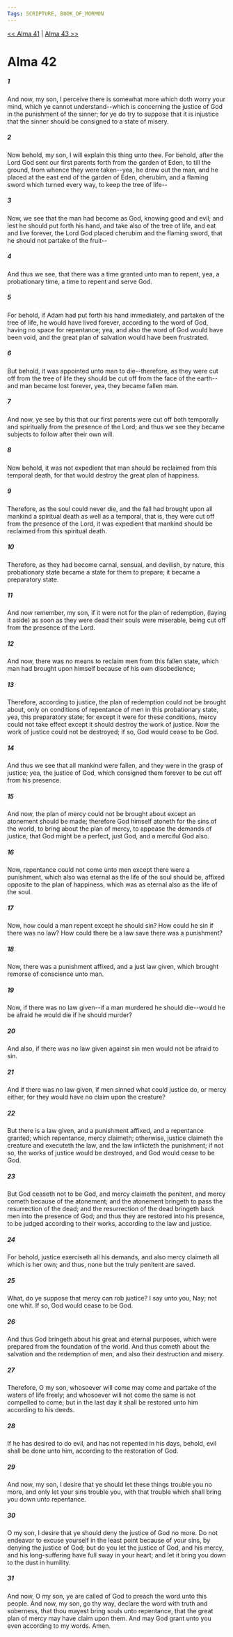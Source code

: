 ```yaml
---
Tags: SCRIPTURE, BOOK_OF_MORMON
---
```


[<< Alma 41](BOOK_OF_MORMON/09_Alma/Alma_41.md) | [Alma 43 >>](BOOK_OF_MORMON/09_Alma/Alma_43.md)

# Alma 42

##### 1
 And now, my son, I perceive there is somewhat more which doth worry your mind, which ye cannot understand--which is concerning the justice of God in the punishment of the sinner; for ye do try to suppose that it is injustice that the sinner should be consigned to a state of misery.
##### 2
 Now behold, my son, I will explain this thing unto thee. For behold, after the Lord God sent our first parents forth from the garden of Eden, to till the ground, from whence they were taken--yea, he drew out the man, and he placed at the east end of the garden of Eden, cherubim, and a flaming sword which turned every way, to keep the tree of life--
##### 3
 Now, we see that the man had become as God, knowing good and evil; and lest he should put forth his hand, and take also of the tree of life, and eat and live forever, the Lord God placed cherubim and the flaming sword, that he should not partake of the fruit--
##### 4
 And thus we see, that there was a time granted unto man to repent, yea, a probationary time, a time to repent and serve God.
##### 5
 For behold, if Adam had put forth his hand immediately, and partaken of the tree of life, he would have lived forever, according to the word of God, having no space for repentance; yea, and also the word of God would have been void, and the great plan of salvation would have been frustrated.
##### 6
 But behold, it was appointed unto man to die--therefore, as they were cut off from the tree of life they should be cut off from the face of the earth--and man became lost forever, yea, they became fallen man.
##### 7
 And now, ye see by this that our first parents were cut off both temporally and spiritually from the presence of the Lord; and thus we see they became subjects to follow after their own will.
##### 8
 Now behold, it was not expedient that man should be reclaimed from this temporal death, for that would destroy the great plan of happiness.
##### 9
 Therefore, as the soul could never die, and the fall had brought upon all mankind a spiritual death as well as a temporal, that is, they were cut off from the presence of the Lord, it was expedient that mankind should be reclaimed from this spiritual death.
##### 10
 Therefore, as they had become carnal, sensual, and devilish, by nature, this probationary state became a state for them to prepare; it became a preparatory state.
##### 11
 And now remember, my son, if it were not for the plan of redemption, (laying it aside) as soon as they were dead their souls were miserable, being cut off from the presence of the Lord.
##### 12
 And now, there was no means to reclaim men from this fallen state, which man had brought upon himself because of his own disobedience;
##### 13
 Therefore, according to justice, the plan of redemption could not be brought about, only on conditions of repentance of men in this probationary state, yea, this preparatory state; for except it were for these conditions, mercy could not take effect except it should destroy the work of justice. Now the work of justice could not be destroyed; if so, God would cease to be God.
##### 14
 And thus we see that all mankind were fallen, and they were in the grasp of justice; yea, the justice of God, which consigned them forever to be cut off from his presence.
##### 15
 And now, the plan of mercy could not be brought about except an atonement should be made; therefore God himself atoneth for the sins of the world, to bring about the plan of mercy, to appease the demands of justice, that God might be a perfect, just God, and a merciful God also.
##### 16
 Now, repentance could not come unto men except there were a punishment, which also was eternal as the life of the soul should be, affixed opposite to the plan of happiness, which was as eternal also as the life of the soul.
##### 17
 Now, how could a man repent except he should sin? How could he sin if there was no law? How could there be a law save there was a punishment?
##### 18
 Now, there was a punishment affixed, and a just law given, which brought remorse of conscience unto man.
##### 19
 Now, if there was no law given--if a man murdered he should die--would he be afraid he would die if he should murder?
##### 20
 And also, if there was no law given against sin men would not be afraid to sin.
##### 21
 And if there was no law given, if men sinned what could justice do, or mercy either, for they would have no claim upon the creature?
##### 22
 But there is a law given, and a punishment affixed, and a repentance granted; which repentance, mercy claimeth; otherwise, justice claimeth the creature and executeth the law, and the law inflicteth the punishment; if not so, the works of justice would be destroyed, and God would cease to be God.
##### 23
 But God ceaseth not to be God, and mercy claimeth the penitent, and mercy cometh because of the atonement; and the atonement bringeth to pass the resurrection of the dead; and the resurrection of the dead bringeth back men into the presence of God; and thus they are restored into his presence, to be judged according to their works, according to the law and justice.
##### 24
 For behold, justice exerciseth all his demands, and also mercy claimeth all which is her own; and thus, none but the truly penitent are saved.
##### 25
 What, do ye suppose that mercy can rob justice? I say unto you, Nay; not one whit. If so, God would cease to be God.
##### 26
 And thus God bringeth about his great and eternal purposes, which were prepared from the foundation of the world. And thus cometh about the salvation and the redemption of men, and also their destruction and misery.
##### 27
 Therefore, O my son, whosoever will come may come and partake of the waters of life freely; and whosoever will not come the same is not compelled to come; but in the last day it shall be restored unto him according to his deeds.
##### 28
 If he has desired to do evil, and has not repented in his days, behold, evil shall be done unto him, according to the restoration of God.
##### 29
 And now, my son, I desire that ye should let these things trouble you no more, and only let your sins trouble you, with that trouble which shall bring you down unto repentance.
##### 30
 O my son, I desire that ye should deny the justice of God no more. Do not endeavor to excuse yourself in the least point because of your sins, by denying the justice of God; but do you let the justice of God, and his mercy, and his long-suffering have full sway in your heart; and let it bring you down to the dust in humility.
##### 31
 And now, O my son, ye are called of God to preach the word unto this people. And now, my son, go thy way, declare the word with truth and soberness, that thou mayest bring souls unto repentance, that the great plan of mercy may have claim upon them. And may God grant unto you even according to my words. Amen.
